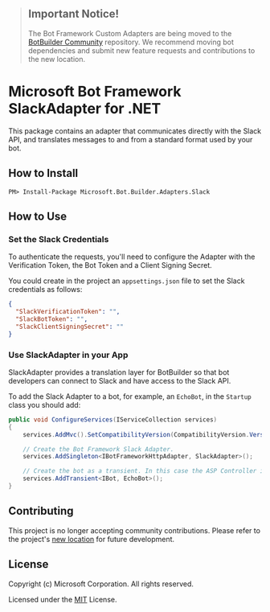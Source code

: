 > ## Important Notice!
>
> The Bot Framework Custom Adapters are being moved to the [BotBuilder Community](https://github.com/BotBuilderCommunity/botbuilder-community-dotnet) repository.
> We recommend moving bot dependencies and submit new feature requests and contributions to the new location.
>
# Microsoft Bot Framework SlackAdapter for .NET

This package contains an adapter that communicates directly with the Slack API, and translates messages to and from a standard format used by your bot.

## How to Install

````
PM> Install-Package Microsoft.Bot.Builder.Adapters.Slack
````
## How to Use

### Set the Slack Credentials

To authenticate the requests, you'll need to configure the Adapter with the Verification Token, the Bot Token and a Client Signing Secret.

You could create in the project an `appsettings.json` file to set the Slack credentials as follows:

```json
{
  "SlackVerificationToken": "",
  "SlackBotToken": "",
  "SlackClientSigningSecret": ""
}
```

### Use SlackAdapter in your App

SlackAdapter provides a translation layer for BotBuilder so that bot developers can connect to Slack and have access to the Slack API.

To add the Slack Adapter to a bot, for example, an `EchoBot`, in the `Startup` class you should add:

```C#
public void ConfigureServices(IServiceCollection services)
{
    services.AddMvc().SetCompatibilityVersion(CompatibilityVersion.Version_2_1);

    // Create the Bot Framework Slack Adapter.
    services.AddSingleton<IBotFrameworkHttpAdapter, SlackAdapter>();

    // Create the bot as a transient. In this case the ASP Controller is expecting an IBot.
    services.AddTransient<IBot, EchoBot>();
}
```

## Contributing

This project is no longer accepting community contributions. Please refer to the project's [new location](https://github.com/BotBuilderCommunity/botbuilder-community-dotnet) for future development.

## License

Copyright (c) Microsoft Corporation. All rights reserved.

Licensed under the [MIT](https://github.com/Microsoft/vscode/blob/master/LICENSE.txt) License.

